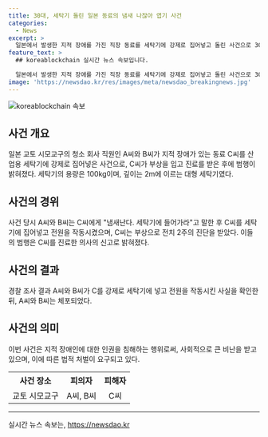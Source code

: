 ```yaml
---
title: 30대, 세탁기 돌린 일본 동료의 냄새 나잖아 엽기 사건
categories:
  - News
excerpt: >
  일본에서 발생한 지적 장애를 가진 직장 동료를 세탁기에 강제로 집어넣고 돌린 사건으로 30대 A씨와 B씨가 경찰에 기소됐다. 이들은 지적장애인 동료에게 냄새난다. 세탁기에 들어가라고 말하며 강제로 세탁기에 넣었고, 결과적으로 동료는 부상을 입게 되었다. 대형 세탁기에 강제로 넣은 이들은 경찰에 체포되었다. (150자)
feature_text: >
  ## koreablockchain 실시간 뉴스 속보입니다.

  일본에서 발생한 지적 장애를 가진 직장 동료를 세탁기에 강제로 집어넣고 돌린 사건으로 30대 A씨와 B씨가 경찰에 기소됐다. 이들은 지적장애인 동료에게 냄새난다. 세탁기에 들어가라고 말하며 강제로 세탁기에 넣었고, 결과적으로 동료는 부상을 입게 되었다. 대형 세탁기에 강제로 넣은 이들은 경찰에 체포되었다. (150자)
image: 'https://newsdao.kr/res/images/meta/newsdao_breakingnews.jpg'
---
```


<p><img src="https://newsdao.kr/res/images/meta/newsdao_breakingnews.jpg" alt="koreablockchain 속보" /></p>

<h2 data-ke-size="size26">사건 개요</h2>

<p data-ke-size="size16">일본 교토 시모교구의 청소 회사 직원인 A씨와 B씨가 지적 장애가 있는 동료 C씨를 산업용 세탁기에 강제로 집어넣은 사건으로, C씨가 부상을 입고 진료를 받은 후에 범행이 밝혀졌다. 세탁기의 용량은 100kg이며, 깊이는 2m에 이르는 대형 세탁기였다.</p>

<h2 data-ke-size="size26">사건의 경위</h2>

<p data-ke-size="size16">사건 당시 A씨와 B씨는 C씨에게 "냄새난다. 세탁기에 들어가라"고 말한 후 C씨를 세탁기에 집어넣고 전원을 작동시켰으며, C씨는 부상으로 전치 2주의 진단을 받았다. 이들의 범행은 C씨를 진료한 의사의 신고로 밝혀졌다.</p>

<h2 data-ke-size="size26">사건의 결과</h2>

<p data-ke-size="size16">경찰 조사 결과 A씨와 B씨가 C를 강제로 세탁기에 넣고 전원을 작동시킨 사실을 확인한 뒤, A씨와 B씨는 체포되었다.</p>

<h2 data-ke-size="size26">사건의 의미</h2>

<p data-ke-size="size16">이번 사건은 지적 장애인에 대한 인권을 침해하는 행위로써, 사회적으로 큰 비난을 받고 있으며, 이에 따른 법적 처벌이 요구되고 있다.</p>

<table>
    <tr>
        <th style="text-align: center;">사건 장소</th>
        <th style="text-align: center;">피의자</th>
        <th style="text-align: center;">피해자</th>
    </tr>
    <tr>
        <td style="text-align: center;">교토 시모교구</td>
        <td style="text-align: center;">A씨, B씨</td>
        <td style="text-align: center;">C씨</td>
    </tr>
</table>

<p><hr></p>
실시간 뉴스 속보는, <a href="https://newsdao.kr" rel="dofollow">https://newsdao.kr</a>


